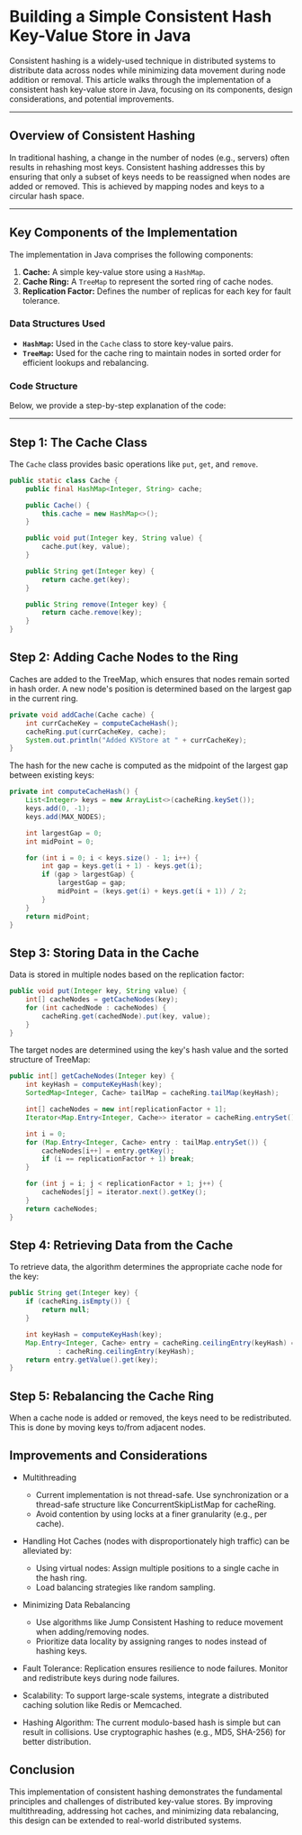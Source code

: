# Building a Simple Consistent Hash Key-Value Store in Java

Consistent hashing is a widely-used technique in distributed systems to distribute data across nodes while minimizing data movement during node addition or removal. This article walks through the implementation of a consistent hash key-value store in Java, focusing on its components, design considerations, and potential improvements.

---

## Overview of Consistent Hashing

In traditional hashing, a change in the number of nodes (e.g., servers) often results in rehashing most keys. Consistent hashing addresses this by ensuring that only a subset of keys needs to be reassigned when nodes are added or removed. This is achieved by mapping nodes and keys to a circular hash space.

---

## Key Components of the Implementation

The implementation in Java comprises the following components:

1. **Cache:** A simple key-value store using a `HashMap`.
2. **Cache Ring:** A `TreeMap` to represent the sorted ring of cache nodes.
3. **Replication Factor:** Defines the number of replicas for each key for fault tolerance.

### Data Structures Used

- **`HashMap`:** Used in the `Cache` class to store key-value pairs.
- **`TreeMap`:** Used for the cache ring to maintain nodes in sorted order for efficient lookups and rebalancing.

### Code Structure

Below, we provide a step-by-step explanation of the code:

---

## Step 1: The Cache Class

The `Cache` class provides basic operations like `put`, `get`, and `remove`.

```java
public static class Cache {
    public final HashMap<Integer, String> cache;

    public Cache() {
        this.cache = new HashMap<>();
    }

    public void put(Integer key, String value) {
        cache.put(key, value);
    }

    public String get(Integer key) {
        return cache.get(key);
    }

    public String remove(Integer key) {
        return cache.remove(key);
    }
}
```

## Step 2: Adding Cache Nodes to the Ring

Caches are added to the TreeMap, which ensures that nodes remain sorted in hash order. A new node's position is determined based on the largest gap in the current ring.

```java
private void addCache(Cache cache) {
    int currCacheKey = computeCacheHash();
    cacheRing.put(currCacheKey, cache);
    System.out.println("Added KVStore at " + currCacheKey);
}
```

The hash for the new cache is computed as the midpoint of the largest gap between existing keys:

```java
private int computeCacheHash() {
    List<Integer> keys = new ArrayList<>(cacheRing.keySet());
    keys.add(0, -1);
    keys.add(MAX_NODES);

    int largestGap = 0;
    int midPoint = 0;

    for (int i = 0; i < keys.size() - 1; i++) {
        int gap = keys.get(i + 1) - keys.get(i);
        if (gap > largestGap) {
            largestGap = gap;
            midPoint = (keys.get(i) + keys.get(i + 1)) / 2;
        }
    }
    return midPoint;
}
```

## Step 3: Storing Data in the Cache

Data is stored in multiple nodes based on the replication factor:

```java
public void put(Integer key, String value) {
    int[] cacheNodes = getCacheNodes(key);
    for (int cachedNode : cacheNodes) {
        cacheRing.get(cachedNode).put(key, value);
    }
}
```

The target nodes are determined using the key's hash value and the sorted structure of TreeMap:

```java
public int[] getCacheNodes(Integer key) {
    int keyHash = computeKeyHash(key);
    SortedMap<Integer, Cache> tailMap = cacheRing.tailMap(keyHash);

    int[] cacheNodes = new int[replicationFactor + 1];
    Iterator<Map.Entry<Integer, Cache>> iterator = cacheRing.entrySet().iterator();

    int i = 0;
    for (Map.Entry<Integer, Cache> entry : tailMap.entrySet()) {
        cacheNodes[i++] = entry.getKey();
        if (i == replicationFactor + 1) break;
    }

    for (int j = i; j < replicationFactor + 1; j++) {
        cacheNodes[j] = iterator.next().getKey();
    }
    return cacheNodes;
}
```

## Step 4: Retrieving Data from the Cache

To retrieve data, the algorithm determines the appropriate cache node for the key:

```java
public String get(Integer key) {
    if (cacheRing.isEmpty()) {
        return null;
    }

    int keyHash = computeKeyHash(key);
    Map.Entry<Integer, Cache> entry = cacheRing.ceilingEntry(keyHash) == null ? cacheRing.firstEntry()
            : cacheRing.ceilingEntry(keyHash);
    return entry.getValue().get(key);
}
```

## Step 5: Rebalancing the Cache Ring

When a cache node is added or removed, the keys need to be redistributed. This is done by moving keys to/from adjacent nodes.

## Improvements and Considerations

- Multithreading

  - Current implementation is not thread-safe. Use synchronization or a thread-safe structure like ConcurrentSkipListMap for cacheRing.
  - Avoid contention by using locks at a finer granularity (e.g., per cache).

- Handling Hot Caches (nodes with disproportionately high traffic) can be alleviated by:

  - Using virtual nodes: Assign multiple positions to a single cache in the hash ring.
  - Load balancing strategies like random sampling.

- Minimizing Data Rebalancing

  - Use algorithms like Jump Consistent Hashing to reduce movement when adding/removing nodes.
  - Prioritize data locality by assigning ranges to nodes instead of hashing keys.

- Fault Tolerance: Replication ensures resilience to node failures. Monitor and redistribute keys during node failures.

- Scalability: To support large-scale systems, integrate a distributed caching solution like Redis or Memcached.

- Hashing Algorithm: The current modulo-based hash is simple but can result in collisions. Use cryptographic hashes (e.g., MD5, SHA-256) for better distribution.

## Conclusion

This implementation of consistent hashing demonstrates the fundamental principles and challenges of distributed key-value stores. By improving multithreading, addressing hot caches, and minimizing data rebalancing, this design can be extended to real-world distributed systems.
